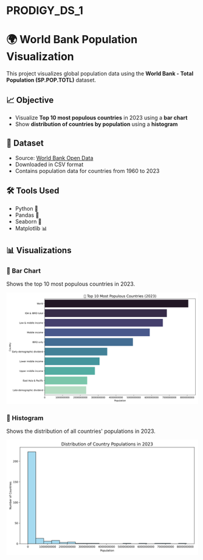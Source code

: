 # PRODIGY_DS_1
# 🌍 World Bank Population Visualization

This project visualizes global population data using the **World Bank - Total Population (SP.POP.TOTL)** dataset.

## 📈 Objective

- Visualize **Top 10 most populous countries** in 2023 using a **bar chart**
- Show **distribution of countries by population** using a **histogram**

## 📁 Dataset

- Source: [World Bank Open Data](https://data.worldbank.org/indicator/SP.POP.TOTL)
- Downloaded in CSV format
- Contains population data for countries from 1960 to 2023

## 🛠️ Tools Used

- Python 🐍
- Pandas 🧮
- Seaborn 🎨
- Matplotlib 📊

## 📊 Visualizations

### 🔹 Bar Chart
Shows the top 10 most populous countries in 2023.

![Bar Chart](top10_population_2023.png)

### 🔹 Histogram
Shows the distribution of all countries' populations in 2023.

![Histogram](population_histogram_2023.png)



